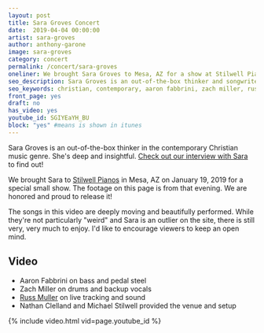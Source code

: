 ```yaml
---
layout: post
title: Sara Groves Concert
date:  2019-04-04 00:00:00
artist: sara-groves
author: anthony-garone
image: sara-groves
category: concert
permalink: /concert/sara-groves
oneliner: We brought Sara Groves to Mesa, AZ for a show at Stilwell Pianos.
seo_description: Sara Groves is an out-of-the-box thinker and songwriter for her genre. Here are three songs from the concert we hosted.
seo_keywords: christian, contemporary, aaron fabbrini, zach miller, russ muller, stilwell pianos
front_page: yes
draft: no
has_video: yes
youtube_id: SGIYEaYH_BU
block: "yes" #means is shown in itunes
---
```


Sara Groves is an out-of-the-box thinker in the contemporary Christian music genre. She's deep and insightful. [Check out our interview with Sara](/interview/sara-groves) to find out!

We brought Sara to [Stilwell Pianos](http://stilwellpianos.com) in Mesa, AZ on January 19, 2019 for a special small show. The footage on this page is from that evening. We are honored and proud to release it!

The songs in this video are deeply moving and beautifully performed. While they're not particularly "weird" and Sara is an outlier on the site, there is still very, very much to enjoy. I'd like to encourage viewers to keep an open mind.

## Video

* Aaron Fabbrini on bass and pedal steel
* Zach Miller on drums and backup vocals
* [Russ Muller](http://russmullersound.com) on live tracking and sound
* Nathan Clelland and Michael Stilwell provided the venue and setup

{% include video.html vid=page.youtube_id %}

